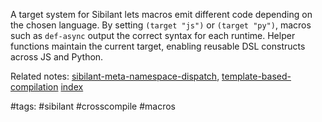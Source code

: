A target system for Sibilant lets macros emit different code depending on the chosen language. By setting `(target "js")` or `(target "py")`, macros such as `def-async` output the correct syntax for each runtime. Helper functions maintain the current target, enabling reusable DSL constructs across JS and Python.

Related notes: [sibilant-meta-namespace-dispatch](sibilant-meta-namespace-dispatch.md), [template-based-compilation](template-based-compilation.md) [index](../../unique/index.md)

#tags: #sibilant #crosscompile #macros
